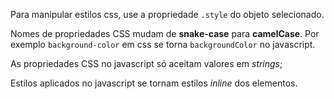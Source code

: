 Para manipular estilos css, use a propriedade `.style` do objeto selecionado.

Nomes de propriedades CSS mudam de **snake-case** para **camelCase**. Por exemplo `background-color` em css se torna `backgroundColor` no javascript.

As propriedades CSS no javascript só aceitam valores em *strings*;

Estilos aplicados no javascript se tornam estilos *inline* dos elementos.

